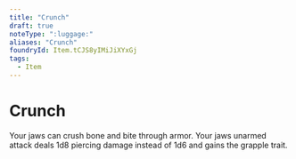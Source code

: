 ```yaml
---
title: "Crunch"
draft: true
noteType: ":luggage:"
aliases: "Crunch"
foundryId: Item.tCJS8yIMiJiXYxGj
tags:
  - Item
---
```


# Crunch

Your jaws can crush bone and bite through armor. Your jaws unarmed attack deals 1d8 piercing damage instead of 1d6 and gains the grapple trait.

